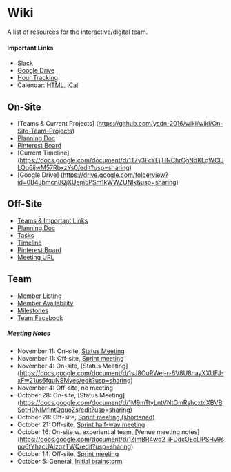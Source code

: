 # Wiki

A list of resources for the interactive/digital team.


#### Important Links

* [Slack](http://ysdn-2016.slack.com/)
* [Google Drive](https://drive.google.com/folderview?id=0BwqC5gxVJvtXTENiVG16azlpdk0&usp=sharing)
* [Hour Tracking](https://docs.google.com/spreadsheets/d/19ZvF-en-KB24DpUDLeW3lAsks0yGlPbnb79wF3uDmV0/edit)
* Calendar: [HTML](https://www.google.com/calendar/embed?src=interactive.ysdn16%40gmail.com&ctz=America/Toronto), [iCal](https://www.google.com/calendar/ical/interactive.ysdn16%40gmail.com/public/basic.ics)


## On-Site
* [Teams & Current Projects] (https://github.com/ysdn-2016/wiki/wiki/On-Site-Team-Projects)
* [Planning Doc](https://docs.google.com/document/d/1aDa-a2kPPcWDaRwLffFpJcxhCOuOFPmwUgbbUi6LQzU/edit)
* [Pinterest Board](https://www.pinterest.com/eloshim/grad-show-interactive-design-pinspiration/)
* [Current Timeline] (https://docs.google.com/document/d/1T7y3FcYEjjHNChrCgNdKLqWClJLQq6ijwM57RbxzYs0/edit?usp=sharing)
* [Google Drive] (https://drive.google.com/folderview?id=0B4Jbmcn8QjXUem5PSm1kWWZUNlk&usp=sharing)


## Off-Site

* [Teams & Important Links](https://github.com/ysdn-2016/wiki/wiki/Off-Site)
* [Planning Doc](https://docs.google.com/document/d/16vB5AxZOteWlyXSV7abTPYvYxf5QuojzzS7dVDd0_xY/edit)
* [Tasks](https://github.com/ysdn-2016/site/issues)
* [Timeline](https://github.com/ysdn-2016/site/milestones)
* [Pinterest Board](https://www.pinterest.com/iamnbutler/ysdn-2016-offsite-inspiration/)
* [Meeting URL](https://hangouts.google.com/call/vnhnrwviivwhwtkdlwapy2gjxea)

## Team

* [Member Listing](https://github.com/ysdn-2016/wiki/blob/master/members.csv)
* [Member Availability](http://doodle.com/poll/vwwrpgnvv9scif3hc5wt7v6u/admin#table)
* [Milestones](https://github.com/ysdn-2016/wiki/blob/master/milestones.csv)
* [Team Facebook](https://www.facebook.com/groups/interactive.ysdn16/)

##### Meeting Notes

* November 11: On-site, [Status Meeting](https://docs.google.com/document/d/1BesUZdKojYUgK_B5sVGKESnsvD8Hl_iga0TkUY-UTnM/edit?usp=sharing)
* November 11: Off-site, [Sprint meeting](https://github.com/ysdn-2016/wiki/wiki/Off-Site-Team-Projects-%26-Meetings#for-nov-11th)
* November 4: On-site, [Status Meeting] (https://docs.google.com/document/d/1sJ8OuRWej-r-6V8U8nayXXUFJ-xFw21us6fquNSMyes/edit?usp=sharing)
* November 4: Off-site, no meeting
* October 28: On-site, [Status Meeting] (https://docs.google.com/document/d/1M9mTtyLntVNtQmRshoxtcXBVBSotH0NIMfintQquoZs/edit?usp=sharing)
* October 28: Off-site, [Sprint meeting (shortened)](https://github.com/ysdn-2016/wiki/wiki/Off-Site-Team-Projects-%26-Meetings#for-oct-28th)
* October 21: Off-site, [Sprint half-way meeting](https://github.com/ysdn-2016/wiki/wiki/Off-Site-Team-Projects#for-oct-21st)
* October 16: On-site w. experiential team, [Venue meeting notes] (https://docs.google.com/document/d/1ZimBR4wd2_iFDdcOEcLlPSHv9spo6fYhzcUAlzqzTWQ/edit?usp=sharing)
* October 14: Off-site, [Sprint meeting](https://github.com/ysdn-2016/wiki/wiki/Off-Site-Team-Projects#for-oct-14th)
* October 5: General, [Initial brainstorm](https://docs.google.com/document/d/1G2Hd5g3ri2TU-dvgOGpL4ASziYh6wpC63j69Ofbtobc/edit)
